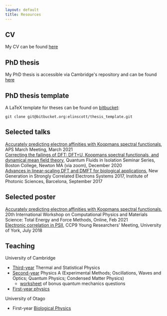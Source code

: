 ```yaml
---
layout: default
title: Resources
---
```


## CV 
My CV can be found [here](./cv/cv.pdf)

## PhD thesis
My PhD thesis is accessible via Cambridge's repository and can be found [here](https://doi.org/10.17863/CAM.44803)

## PhD thesis template
A LaTeX template for theses can be found on [bitbucket](https://bitbucket.org/elinscott/thesis_template):

`git clone git@bitbucket.org:elinscott/thesis_template.git`

## Selected talks
[Accurately predicting electron affinities with Koopmans spectral functionals](https://github.com/elinscott/files/raw/main/presentation_aps_2021.pdf), APS March Meeting, March 2021  
[Correcting the failings of DFT: DFT+U, Koopmans spectral functionals, and dynamical mean field theory](https://www.youtube.com/watch?v=AI6qFGf1Zcw&ab_channel=JoshuahHeath), Quantum Fluids in Isolation Seminar Series, Boston College, Newton MA (via zoom), December 2020  
[Advances in linear-scaling DFT and DMFT for biological applications](http://files.tcm.phy.cam.ac.uk/~ebl27/Slides_NGSCES_2017.pdf), New Generation in Strongly Correlated Electrons Systems 2017, Institute of Photonic Sciences, Barcelona, September 2017

## Selected poster
[Accurately predicting electron affinities with Koopmans spectral functionals](https://github.com/elinscott/files/raw/main/poster_total_energy_and_forces_2021.pdf), 20th International Workshop on Computational Physics and Materials Science: Total Energy and Force Methods, Online, Feb 2021  
[Electronic correlation in PSII](http://files.tcm.phy.cam.ac.uk/~ebl27/Poster_CCP9_2018.pdf), CCP9 Young Researchers' Meeting, University of York, July 2018

## Teaching

University of Cambridge
- [Third-year](https://www.phy.cam.ac.uk/students/teaching/current-courses/II_overview) Thermal and Statistical Physics
- [Second-year](https://www.phy.cam.ac.uk/students/teaching/current-courses/Ib_overview) Physics A (Experimental Methods; Oscillations, Waves and Optics; Quantum Physics; Condensed Matter Physics)
   - [worksheet](http://files.tcm.phy.cam.ac.uk/~ebl27/ib_qm_extra_questions.pdf) of bonus quantum mechanics questions
- [First-year physics](https://www.phy.cam.ac.uk/students/teaching/current-courses/Ia_overview)

University of Otago
- First-year [Biological Physics](https://www.otago.ac.nz/physics/study/undergraduate/index.html?papercode=PHSI191)
